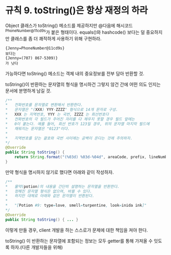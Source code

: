 # 규칙 9. toString()은 항상 재정의 하라
Object 클래스가 toString() 메소드를 제공하지만 @다음에 해시코드<sup>PhoneNumber@11cd9s</sup>가 붙은 형태이다. equals()와 hashcode() 보다는 덜 중요하지만 클래스를 좀 더 쾌적하게 사용하기 위해 구현하라.
```
{Jenny=PhoneNumber@11cd9s}
보다는 
{Jenny=(707) 867-5309)}
가 낫다
```
가능하다면 toString() 메소드는 객체 내의 중요정보를 전부 담아 반환할 것.

toString()이 반환하는 문자열의 형식을 명시하건 그렇지 않건 간에 어떤 의도 인지는 문서에 분명하게 남길 것.
```java
/**
*	전화번호를 문자열로 변환해서 반환한다.
*	문자열은 "(XXX) YYY-ZZZZ" 형식으로 14개 문자로 구성.
*	XXX 는 지역번호, YYY 는 국번, ZZZZ 는 회선번호다 
*	전화번호의 각 필드가 주어진 자리를 다 채우지 못할 경우 필드 앞에는 
*	0이 붙는다. 예를 들어, 회선 번호가 123일 경우, 위의 문자열 마지막 필드에
*	채워지는 문자열은 "0123"이다.
*
*	지역번호를 닫는 괄호와 국번 사이에는 공백이 온다는 것에 주의하자.
*/
@Override
public String toString() {
	return String.format("(%03d) %03d-%04d", areaCode, prefix, lineNumber);
}
```
만약 형식을 명시하지 않기로 했다면 아래와 같이 작성하자.

```java
/**
*	물약(potion)의 내용을 간단히 설명하는 문자열을 반환한다. 
*	정해진 문자열 형식은 없으며, 바뀔 수 있다.
*	하지만 대체로 아래와 같은 문자열이 반환된다.
*	
*	"[Potion #9: type=love, smell=turpentine, look=inida ink]"
*/
@Override
public String toString() { ... }
```
이렇게 만들 경우, client 개발을 하는 스스로가 문제에 대한 책임을 져야 한다.

toString() 이 반환하는 문자열에 포함되는 정보는 모두 getter를 통해 가져올 수 잇도록 하자.(다른 개발자들을 위해)
